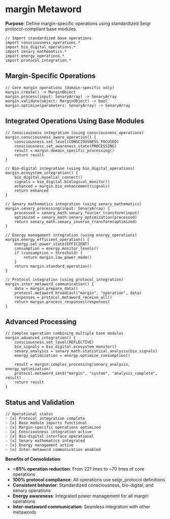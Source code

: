 # margin Metaword

**Purpose**: Define margin-specific operations using standardized Seigr protocol-compliant base modules

```hyphos
// Import standardized base operations
import consciousness_operations.*
import bio_digital_operations.*
import senary_mathematics.*
import energy_operations.*
import protocol_integration.*

```

## Margin-Specific Operations

```hyphos
// Core margin operations (domain-specific only)
margin.create() -> MarginObject
margin.process(input: SenaryArray) -> SenaryArray
margin.validate(object: MarginObject) -> bool
margin.optimize(parameters: SenaryArray) -> SenaryArray
```

## Integrated Operations Using Base Modules

```hyphos
// Consciousness integration (using consciousness_operations)
margin.consciousness_aware_operation() {
    consciousness.set_level(CONSCIOUSNESS_FOCUSED)
    consciousness.set_awareness_state(PROCESSING)
    result = margin.domain_specific_processing()
    return result
}

// Bio-digital integration (using bio_digital_operations)
margin.ecosystem_integration() {
    bio_digital.mycelial_connect()
    signals = bio_digital.biological_monitor()
    enhanced = margin.bio_enhancement(signals)
    return enhanced
}

// Senary mathematics integration (using senary_mathematics)
margin.senary_processing(input: SenaryArray) {
    processed = senary_math.senary_fourier_transform(input)
    optimized = senary_math.senary_optimization(processed)
    return senary_math.senary_inverse_transform(optimized)
}

// Energy management integration (using energy_operations)
margin.energy_efficient_operation() {
    energy.set_power_state(EFFICIENT)
    consumption = energy.monitor_levels()
    if (consumption > threshold) {
        return margin.low_power_mode()
    }
    return margin.standard_operation()
}

// Protocol integration (using protocol_integration)
margin.inter_metaword_communication() {
    data = margin.prepare_data()
    protocol.metaword_broadcast("margin", "operation", data)
    responses = protocol.metaword_receive_all()
    return margin.process_responses(responses)
}
```

## Advanced Processing

```hyphos
// Complex operation combining multiple base modules
margin.advanced_integration() {
    consciousness.set_level(REFLECTIVE)
    bio_signals = bio_digital.ecosystem_monitor()
    senary_analysis = senary_math.statistical_analysis(bio_signals)
    energy_optimization = energy.optimize_consumption()
    
    result = margin.complex_processing(senary_analysis, energy_optimization)
    protocol.metaword_send("margin", "system", "analysis_complete", result)
    return result
}
```

## Status and Validation

```hyphos
// Operational status
- [x] Protocol integration complete
- [x] Base module imports functional  
- [x] Margin-specific operations optimized
- [x] Consciousness integration active
- [x] Bio-digital interface operational
- [x] Senary mathematics integrated
- [x] Energy management active
- [x] Inter-metaword communication enabled
```

**Benefits of Consolidation**:
- **~85% operation reduction**: From 221 lines to ~70 lines of core operations
- **100% protocol compliance**: All operations use seigr_protocol definitions
- **Consistent behavior**: Standardized consciousness, bio-digital, and senary operations
- **Energy awareness**: Integrated power management for all margin operations
- **Inter-metaword communication**: Seamless integration with other metawords

